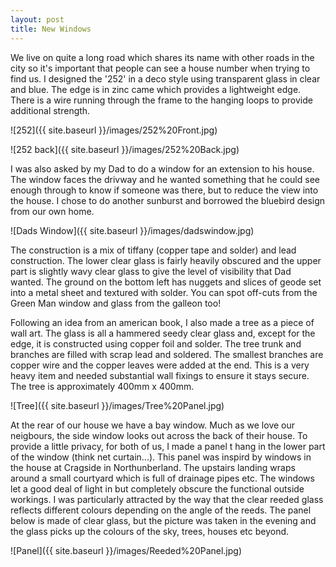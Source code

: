 ```yaml
---
layout: post
title: New Windows
---
```


We live on quite a long road which shares its name with other roads in the city so it's important that people can see a house number when trying to find us. I designed the '252' in a deco style using transparent glass in clear and blue. The edge is in zinc came which provides a lightweight edge. There is a wire running through the frame to the hanging loops to provide additional strength.

![252]({{ site.baseurl }}/images/252%20Front.jpg)

![252 back]({{ site.baseurl }}/images/252%20Back.jpg)

I was also asked by my Dad to do a window for an extension to his house. The window faces the drivway and he wanted something that he could see enough through to know if someone was there, but to reduce the view into the house. I chose to do another sunburst and borrowed the bluebird design from our own home.

![Dads Window]({{ site.baseurl }}/images/dadswindow.jpg)

The construction is a mix of tiffany (copper tape and solder) and lead construction. The lower clear glass is fairly heavily obscured and the upper part is slightly wavy clear glass to give the level of visibility that Dad wanted. The ground on the bottom left has nuggets and slices of geode set into a metal sheet and textured with solder. You can spot off-cuts from the Green Man window and glass from the galleon too!

Following an idea from an american book, I also made a tree as a piece of wall art. The glass is all a hammered seedy clear glass and, except for the edge, it is constructed using copper foil and solder. The tree trunk and branches are filled with scrap lead and soldered. The smallest branches are copper wire and the copper leaves were added at the end. This is a very heavy item and needed substantial wall fixings to ensure it stays secure. The tree is approximately 400mm x 400mm.

![Tree]({{ site.baseurl }}/images/Tree%20Panel.jpg)

At the rear of our house we have a bay window. Much as we love our neigbours, the side window looks out across the back of their house. To provide a little privacy, for both of us, I made a panel t hang in the lower part of the window (think net curtain...). This panel was inspird by windows in the house at Cragside in Northunberland. The upstairs landing wraps around a small courtyard which is full of drainage pipes etc. The windows let a good deal of light in but completely obscure the functional outside workings. I was particularly attracted by the way that the clear reeded glass reflects different colours depending on the angle of the reeds. The panel below is made of clear glass, but the picture was taken in the evening and the glass picks up the colours of the sky, trees, houses etc beyond.


![Panel]({{ site.baseurl }}/images/Reeded%20Panel.jpg)
